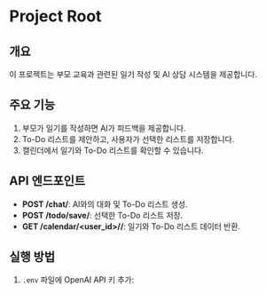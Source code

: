 # Project Root

## 개요
이 프로젝트는 부모 교육과 관련된 일기 작성 및 AI 상담 시스템을 제공합니다.

## 주요 기능
1. 부모가 일기를 작성하면 AI가 피드백을 제공합니다.
2. To-Do 리스트를 제안하고, 사용자가 선택한 리스트를 저장합니다.
3. 캘린더에서 일기와 To-Do 리스트를 확인할 수 있습니다.

## API 엔드포인트
- **POST /chat/**: AI와의 대화 및 To-Do 리스트 생성.
- **POST /todo/save/**: 선택한 To-Do 리스트 저장.
- **GET /calendar/<user_id>/<date>/**: 일기와 To-Do 리스트 데이터 반환.

## 실행 방법
1. `.env` 파일에 OpenAI API 키 추가:
